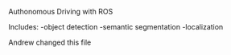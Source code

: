 Authonomous Driving with ROS

Includes:
-object detection
-semantic segmentation
-localization

Andrew changed this file

